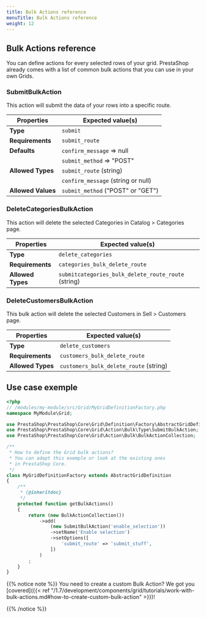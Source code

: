 ```yaml
---
title: Bulk Actions reference
menuTitle: Bulk Actions reference
weight: 12
---
```


## Bulk Actions reference

You can define actions for every selected rows of your grid. PrestaShop already comes with a list of common bulk actions that you can use in your own Grids.

### SubmitBulkAction

This action will submit the data of your rows into a specific route.

| Properties         | Expected value(s)                  |
|--------------------| -----------------------------------|
| **Type**           | `submit`                           |
| **Requirements**   | `submit_route`                     |
| **Defaults**       | `confirm_message` => null          |
|                    | `submit_method` => "POST"          |
| **Allowed Types**  | `submit_route` (string)            |
|                    | `confirm_message` (string or null) |
| **Allowed Values** | `submit_method` ("POST" or "GET")  |

### DeleteCategoriesBulkAction

This action will delete the selected Categories in Catalog > Categories page.

| Properties         | Expected value(s)                                   |
|--------------------| ----------------------------------------------------|
| **Type**           | `delete_categories`                                 |
| **Requirements**   | `categories_bulk_delete_route`                      |
| **Allowed Types**  | `submitcategories_bulk_delete_route_route` (string) |

### DeleteCustomersBulkAction

This bulk action will delete the selected Customers in Sell > Customers page.

| Properties         | Expected value(s)                      |
|--------------------| ---------------------------------------|
| **Type**           | `delete_customers`                     |
| **Requirements**   | `customers_bulk_delete_route`          |
| **Allowed Types**  | `customers_bulk_delete_route` (string) |

## Use case exemple

```php
<?php
// /modules/my-module/src/Grid/MyGridDefinitionFactory.php
namespace MyModule\Grid;

use PrestaShop\PrestaShop\Core\Grid\Definition\Factory\AbstractGridDefinitionFactory;
use PrestaShop\PrestaShop\Core\Grid\Action\Bulk\Type\SubmitBulkAction;
use PrestaShop\PrestaShop\Core\Grid\Action\Bulk\BulkActionCollection;

/**
 * How to define the Grid bulk actions?
 * You can adapt this exemple or look at the existing ones
 * in PrestaShop Core.
 */
class MyGridDefinitionFactory extends AbstractGridDefinition
{
    /**
     * {@inheritdoc}
     */
    protected function getBulkActions()
    {
        return (new BulkActionCollection())
            ->add(
                (new SubmitBulkAction('enable_selection'))
                ->setName('Enable selection')
                ->setOptions([
                    'submit_route' => 'submit_stuff',
                ])
            )
        ;
    }
}
```

{{% notice note %}}
You need to create a custom Bulk Action? We got you [covered]({{< ref "/1.7/development/components/grid/tutorials/work-with-bulk-actions.md#how-to-create-custom-bulk-action" >}})!

{{% /notice %}}
